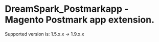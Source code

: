 # DreamSpark_Postmarkapp - Magento Postmark app extension.
Supported version is: 1.5.x.x -> 1.9.x.x
